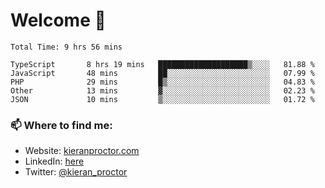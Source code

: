# Welcome 🦘

<!--START_SECTION:waka-->

```text
Total Time: 9 hrs 56 mins

TypeScript       8 hrs 19 mins   ████████████████████▒░░░░   81.88 %
JavaScript       48 mins         ██░░░░░░░░░░░░░░░░░░░░░░░   07.99 %
PHP              29 mins         █▒░░░░░░░░░░░░░░░░░░░░░░░   04.83 %
Other            13 mins         ▓░░░░░░░░░░░░░░░░░░░░░░░░   02.23 %
JSON             10 mins         ▒░░░░░░░░░░░░░░░░░░░░░░░░   01.72 %
```

<!--END_SECTION:waka-->

### 📫 Where to find me:

-   Website: [kieranproctor.com](https://kieranproctor.com/)
-   LinkedIn: [here](https://www.linkedin.com/in/kieran-proctor-086b5a159/)
-   Twitter: [@kieran_proctor](https://twitter.com/kieran_proctor)
